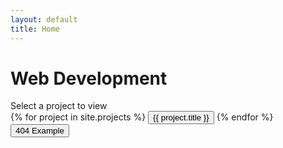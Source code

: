 ```yaml
---
layout: default
title: Home
---
```


<div class="container">
  <link rel="stylesheet" href="{{ site.baseurl }}/assets/css/index.css/{{ site.github.build_revision }}" />
  <h1 class="title text-center">Web Development</h1>
  <span class="subtitle text-center">Select a project to view</span>
  <div class="nav-panel">
    {% for project in site.projects %}
    <button
      class="nav-panel-btn"
      onclick="window.location.href='{{ site.baseurl }}{{ project.url }}'"
    >
      {{ project.title }}
    </button>
    {% endfor %}
    <button
      class="nav-panel-btn"
      onclick="window.location.href='{{ site.baseurl }}{{ project.url }}/404';"
    >
      404 Example
    </button>
  </div>
</div>
